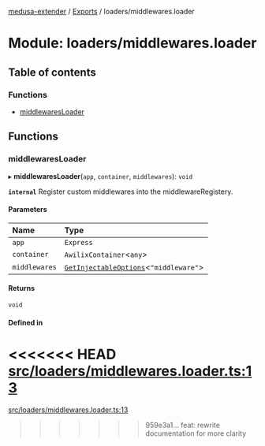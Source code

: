 [medusa-extender](../README.md) / [Exports](../modules.md) / loaders/middlewares.loader

# Module: loaders/middlewares.loader

## Table of contents

### Functions

- [middlewaresLoader](loaders_middlewares_loader.md#middlewaresloader)

## Functions

### middlewaresLoader

▸ **middlewaresLoader**(`app`, `container`, `middlewares`): `void`

**`internal`**
Register custom middlewares into the middlewareRegistery.

#### Parameters

| Name | Type |
| :------ | :------ |
| `app` | `Express` |
| `container` | `AwilixContainer`<`any`\> |
| `middlewares` | [`GetInjectableOptions`](types.md#getinjectableoptions)<``"middleware"``\> |

#### Returns

`void`

#### Defined in

<<<<<<< HEAD
[src/loaders/middlewares.loader.ts:13](https://github.com/adrien2p/medusa-extender/blob/b52b129/src/loaders/middlewares.loader.ts#L13)
=======
[src/loaders/middlewares.loader.ts:13](https://github.com/adrien2p/medusa-extender/blob/e917dcd/src/loaders/middlewares.loader.ts#L13)
>>>>>>> 959e3a1... feat: rewrite documentation for more clarity
